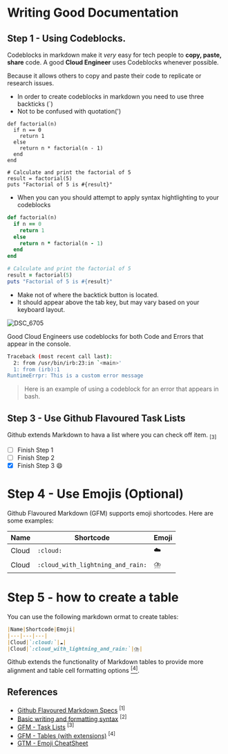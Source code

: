 # Writing Good Documentation

## Step 1 - Using Codeblocks.

Codeblocks in markdown make it *very* easy for tech people to **copy, paste, share** code.
A good __Cloud Engineer__ uses Codeblocks whenever possible.

Because it allows others to copy and paste their code to replicate or research issues.


- In order to create codeblocks in markdown you need to use three backticks (`)
- Not to be confused with quotation(')
  
```
def factorial(n)
  if n == 0
    return 1
  else
    return n * factorial(n - 1)
  end
end

# Calculate and print the factorial of 5
result = factorial(5)
puts "Factorial of 5 is #{result}"
```

- When you can you should attempt to apply syntax hightlighting to your codeblocks

```ruby
def factorial(n)
  if n == 0
    return 1
  else
    return n * factorial(n - 1)
  end
end

# Calculate and print the factorial of 5
result = factorial(5)
puts "Factorial of 5 is #{result}"
```

- Make not of where the backtick button is located.
- It should appear above the tab key, but may vary based on your keyboard layout.

![DSC_6705](https://github.com/Treentje/github-docs-example/assets/57364053/c1db1b76-9793-4efa-afbe-6d77c271a2cc)

Good Cloud Engineers use codeblocks for both Code and Errors that appear in the console.

```bash
Traceback (most recent call last):
  2: from /usr/bin/irb:23:in `<main>'
  1: from (irb):1
RuntimeErrpr: This is a custom error message
```

> Here is an example of using a codeblock for an error that appears in bash.

## Step 3 - Use Github Flavoured Task Lists

Github extends Markdown to hava a list where you can check off item. <sub>[3]</sub>

- [ ] Finish Step 1
- [ ] Finish Step 2
- [x] Finish Step 3 😄

# Step 4 - Use Emojis (Optional)

Github Flavoured Markdown (GFM) supports emoji shortcodes.
Here are some examples:

|Name|Shortcode|Emoji|
|---|---|---|
|Cloud|`:cloud:`|☁️|
|Cloud|`:cloud_with_lightning_and_rain:`|⛈️|

# Step 5 - how to create a table

You can use the following markdown ormat to create tables:
```md
|Name|Shortcode|Emoji|
|---|---|---|
|Cloud|`:cloud:`|☁️|
|Cloud|`:cloud_with_lightning_and_rain:`|⛈️|
```
Github extends the functionality of Markdown tables to provide more alignment and table cell formatting options [<sup>[4]</sub>](#references).



## References

 - [Github Flavoured Markdown Specs](https://github.github.com/gfm/) <sup>[1]</sup>
 - [Basic writing and formatting syntax](https://docs.github.com/en/get-started/writing-on-github/getting-started-with-writing-and-formatting-on-github/basic-writing-and-formatting-syntax) <sup>[2]</sup>
 - [GFM - Task Lists](https://docs.github.com/en/get-started/writing-on-github/getting-started-with-writing-and-formatting-on-github/basic-writing-and-formatting-syntax#task-list) <sup>[3]</sub>
 - [GFM - Tables (with extensions)](http://github.com/gfm/#tables-extension-) <sup>[4]</sub>
 - [GTM - Emoji CheatSheet](https://github.com/ikatyang/emoji-cheat-sheet/blob/master/README.md)
